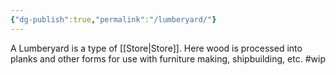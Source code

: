 ```yaml
---
{"dg-publish":true,"permalink":"/lumberyard/"}
---
```


A Lumberyard is a type of [[Store\|Store]]. Here wood is processed into planks and other forms for use with furniture making, shipbuilding, etc.
#wip 